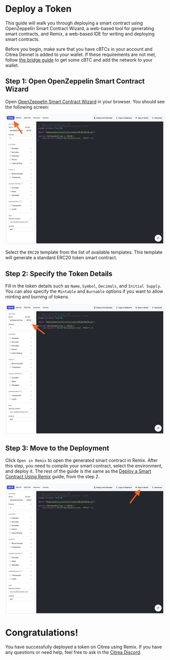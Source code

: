 # Deploy a Token

This guide will walk you through deploying a smart contract using OpenZeppelin Smart Contract Wizard, a web-based tool for generating smart contracts, and Remix, a web-based IDE for writing and deploying smart contracts.

Before you begin, make sure that you have cBTCs in your account and Citrea Devnet is added to your wallet. 
If these requirements are not met, follow [the bridge guide](../../users/how-to-use-bridge.md) to get some cBTC and add the network to your wallet.

## Step 1: Open OpenZeppelin Smart Contract Wizard

Open [OpenZeppelin Smart Contract Wizard](https://wizard.openzeppelin.com/) in your browser. You should see the following screen:

![OpenZeppelin-1](/.gitbook/assets/token/1.png)

Select the `ERC20` template from the list of available templates. This template will generate a standard ERC20 token smart contract.

## Step 2: Specify the Token Details

Fill in the token details such as `Name`, `Symbol`, `Decimals`, and `Initial Supply`. You can also specify the `Mintable` and `Burnable` options if you want to allow minting and burning of tokens.

![OpenZeppelin-2](/.gitbook/assets/token/2.png)

## Step 3: Move to the Deployment

Click `Open in Remix` to open the generated smart contract in Remix. After this step, you need to compile your smart contract, select the environment, and deploy it. The rest of the guide is the same as the [Deploy a Smart Contract Using Remix](deploy-a-smart-contract-using-remix.md) guide, from the step 2.

![OpenZeppelin-3](/.gitbook/assets/token/3.png)

# Congratulations!

You have successfully deployed a token on Citrea using Remix. If you have any questions or need help, feel free to ask in the [Citrea Discord](https://discord.gg/citrea).